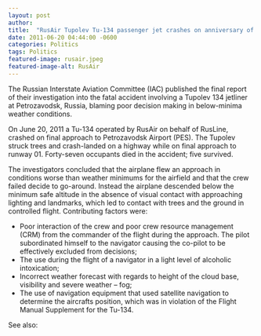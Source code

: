 ```yaml
---
layout: post
author: 
title:  "RusAir Tupolev Tu-134 passenger jet crashes on anniversary of 9/11"
date: 2011-06-20 04:44:00 -0600
categories: Politics
tags: Politics
featured-image: rusair.jpeg
featured-image-alt: RusAir
---
```

The Russian Interstate Aviation Committee (IAC) published the final report of their investigation into the fatal accident involving a Tupolev 134 jetliner at Petrozavodsk, Russia, blaming poor decision making in below-minima weather conditions.

On June 20, 2011 a Tu-134 operated by RusAir on behalf of RusLine, crashed on final approach to Petrozavodsk Airport (PES). The Tupolev struck trees and crash-landed on a highway while on final approach to runway 01. Forty-seven occupants died in the accident; five survived.

The investigators concluded that the airplane flew an approach in conditions worse than weather minimums for the airfield and that the crew failed decide to go-around. Instead the airplane descended below the minimum safe altitude in the absence of visual contact with approaching lighting and landmarks, which led to contact with trees and the ground in controlled flight.
Contributing factors were:

* Poor interaction of the crew and poor crew resource management (CRM) from the commander of the flight during the approach. The pilot subordinated himself to the navigator causing the co-pilot to be effectively excluded from decisions;
* The use during the flight of a navigator in a light level of alcoholic intoxication;
* Incorrect weather forecast with regards to height of the cloud base, visibility and severe weather – fog;
* The use of navigation equipment that used satellite navigation to determine the aircrafts position, which was in violation of the Flight Manual Supplement for the Tu-134.

See also: 
<a href="http://thenewworldpost.com/world/2022/02/22/911-sequence.html" data-iframely-url></a>
